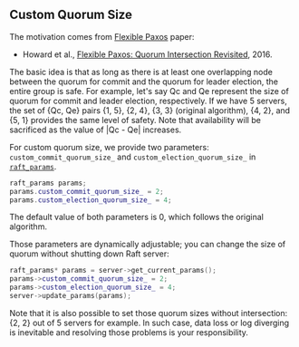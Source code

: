 Custom Quorum Size
------------------

The motivation comes from [Flexible Paxos](https://fpaxos.github.io/) paper:

* Howard et al., [Flexible Paxos: Quorum Intersection Revisited](https://arxiv.org/pdf/1608.06696v1.pdf), 2016.

The basic idea is that as long as there is at least one overlapping node between the quorum for commit and the quorum for leader election, the entire group is safe. For example, let's say Qc and Qe represent the size of quorum for commit and leader election, respectively. If we have 5 servers, the set of {Qc, Qe} pairs {1, 5}, {2, 4}, {3, 3} (original algorithm), {4, 2}, and {5, 1} provides the same level of safety. Note that availability will be sacrificed as the value of |Qc - Qe| increases.

For custom quorum size, we provide two parameters: `custom_commit_quorum_size_` and `custom_election_quorum_size_` in [`raft_params`](../include/raft_params.hxx).

```C++
raft_params params;
params.custom_commit_quorum_size_ = 2;
params.custom_election_quorum_size_ = 4;
```

The default value of both parameters is 0, which follows the original algorithm.

Those parameters are dynamically adjustable; you can change the size of quorum without shutting down Raft server:

```C++
raft_params* params = server->get_current_params();
params->custom_commit_quorum_size_ = 2;
params->custom_election_quorum_size_ = 4;
server->update_params(params);
```

Note that it is also possible to set those quorum sizes without intersection: {2, 2} out of 5 servers for example. In such case, data loss or log diverging is inevitable and resolving those problems is your responsibility.

